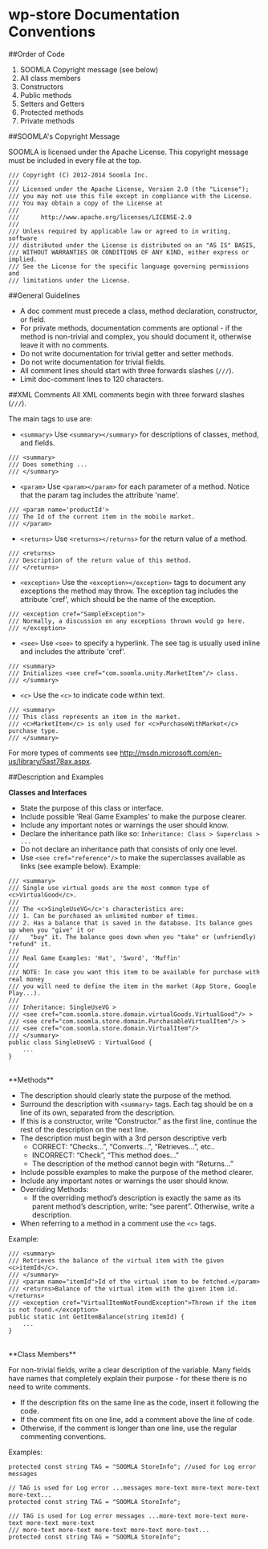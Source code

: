 
**wp-store Documentation Conventions**
=====================


##Order of Code


1. SOOMLA Copyright message (see below)
2. All class members
3. Constructors
4. Public methods
5. Setters and Getters
6. Protected methods
7. Private methods


##SOOMLA's Copyright Message


SOOMLA is licensed under the Apache License. This copyright message must be included in every file at the top.

```
/// Copyright (C) 2012-2014 Soomla Inc.
///
/// Licensed under the Apache License, Version 2.0 (the "License");
/// you may not use this file except in compliance with the License.
/// You may obtain a copy of the License at
///
///      http://www.apache.org/licenses/LICENSE-2.0
///
/// Unless required by applicable law or agreed to in writing, software
/// distributed under the License is distributed on an "AS IS" BASIS,
/// WITHOUT WARRANTIES OR CONDITIONS OF ANY KIND, either express or implied.
/// See the License for the specific language governing permissions and
/// limitations under the License.
```

##General Guidelines

- A doc comment must precede a class, method declaration, constructor, or field.
- For private methods, documentation comments are optional - if the method is non-trivial and complex, you should document it, otherwise leave it with no comments.
- Do not write documentation for trivial getter and setter methods.
- Do not write documentation for trivial fields.
- All comment lines should start with three forwards slashes (`///`).
- Limit doc-comment lines to 120 characters.

##XML Comments
All XML comments begin with three forward slashes (`///`).

The main tags to use are:

- `<summary>`
Use `<summary></summary>` for descriptions of classes, method, and fields.
```
/// <summary>
/// Does something ...
/// </summary>
```
- `<param>`
Use `<param></param>` for each parameter of a method. Notice that the param tag includes the attribute 'name'.
```
/// <param name='productId'>
/// The Id of the current item in the mobile market.
/// </param>
```
- `<returns>`
Use `<returns></returns>` for the return value of a method.
```
/// <returns>
/// Description of the return value of this method.
/// </returns>
```
- `<exception>`
Use the `<exception></exception>` tags to document any exceptions the method may throw. The exception tag includes the attribute 'cref', which should be the name of the exception.
```
/// <exception cref="SampleException">
/// Normally, a discussion on any exceptions thrown would go here.
/// </exception>
```
- `<see>`
Use `<see>` to specify a hyperlink. The see tag is usually used inline and includes the attribute 'cref'.
```
/// <summary>	 
/// Initializes <see cref="com.soomla.unity.MarketItem"/> class.
/// </summary>
```
- `<c>`
Use the `<c>` to indicate code within text.
```
/// <summary>
/// This class represents an item in the market.
/// <c>MarketItem</c> is only used for <c>PurchaseWithMarket</c> purchase type.
/// </summary>
```
For more types of comments see http://msdn.microsoft.com/en-us/library/5ast78ax.aspx. 

##Description and Examples

**Classes and Interfaces**

 - State the purpose of this class or interface.
 - Include possible ‘Real Game Examples’ to make the purpose clearer.
 - Include any important notes or warnings the user should know.
 - Declare the inheritance path like so: 
`Inheritance: Class > Superclass > ...` 
- Do not declare an inheritance path that consists of only one level.
- Use `<see cref="reference"/>` to make the superclasses available as links (see example below).
Example:
``` 
/// <summary>
/// Single use virtual goods are the most common type of <c>VirtualGood</c>.
/// 
/// The <c>SingleUseVG</c>'s characteristics are:
/// 1. Can be purchased an unlimited number of times.
/// 2. Has a balance that is saved in the database. Its balance goes up when you "give" it or
///   "buy" it. The balance goes down when you "take" or (unfriendly) "refund" it.
/// 
/// Real Game Examples: 'Hat', 'Sword', 'Muffin'
/// 
/// NOTE: In case you want this item to be available for purchase with real money
/// you will need to define the item in the market (App Store, Google Play...).
/// 
/// Inheritance: SingleUseVG >
/// <see cref="com.soomla.store.domain.virtualGoods.VirtualGood"/> >
/// <see cref="com.soomla.store.domain.PurchasableVirtualItem"/> >
/// <see cref="com.soomla.store.domain.VirtualItem"/>
/// </summary>
public class SingleUseVG : VirtualGood {
    ...
}
```
<br>
**Methods**

 - The description should clearly state the purpose of the method.
 - Surround the description with `<summary>` tags. Each tag should be on a line of its own, separated from the description.
 - If this is a constructor, write “Constructor.” as the first line, continue the rest of the description on the next line.
 - The description must begin with a 3rd person descriptive verb
     - CORRECT: “Checks…”, “Converts…”, “Retrieves...”, etc.. 
     - INCORRECT: “Check”, “This method does…” 
     - The description of the method cannot begin with “Returns…”
 - Include possible examples to make the purpose of the method clearer.
 - Include any important notes or warnings the user should know.
 - Overriding Methods: 
     - If the overriding method’s description is exactly the same as its parent method’s description, write: “see parent”. Otherwise, write a description.
 - When referring to a method in a comment use the `<c>` tags. 

Example:
```
/// <summary>
/// Retrieves the balance of the virtual item with the given <c>itemId</c>.
/// </summary>
/// <param name="itemId">Id of the virtual item to be fetched.</param>
/// <returns>Balance of the virtual item with the given item id.</returns>
/// <exception cref="VirtualItemNotFoundException">Thrown if the item is not found.</exception>
public static int GetItemBalance(string itemId) {
    ...
}
```
<br>
**Class Members**

For non-trivial fields, write a clear description of the variable. Many fields have names that completely explain their purpose - for these there is no need to write comments. 

- If the description fits on the same line as the code, insert it following the code.
- If the comment fits on one line, add a comment above the line of code. 
- Otherwise, if the comment is longer than one line, use the regular commenting conventions.

Examples:
```
protected const string TAG = "SOOMLA StoreInfo"; //used for Log error messages

// TAG is used for Log error ...messages more-text more-text more-text more-text...
protected const string TAG = "SOOMLA StoreInfo"; 

/// TAG is used for Log error messages ...more-text more-text more-text more-text more-text
/// more-text more-text more-text more-text more-text...
protected const string TAG = "SOOMLA StoreInfo";

```







